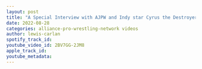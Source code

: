 ```yaml
---
layout: post
title: "A Special Interview with AJPW and Indy star Cyrus the Destroyer"
date: 2022-08-28
categories: alliance-pro-wrestling-network videos
author: lewis-carlan
spotify_track_id: 
youtube_video_id: 2BV7GG-2JM8
apple_track_id: 
youtube_metadata: 
---
```

